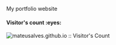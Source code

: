 My portfolio website

<h4 align="left">Visitor's count :eyes:</h4>
<p align="left"><img src="https://profile-counter.glitch.me/{mateusalves.github.io}/count.svg" alt="mateusalves.github.io :: Visitor's Count" /></p>
